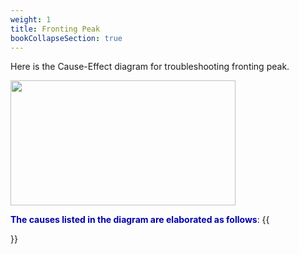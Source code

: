 ```yaml
---
weight: 1
title: Fronting Peak
bookCollapseSection: true
---
```


Here is the Cause-Effect diagram for troubleshooting fronting peak.  

<img width ="360" height= "200" src = "/docs/images/Screenshot 2022-08-26 145055.png" style ="float: middle"/>


**<font color = "#0000a7">The causes listed in the diagram are elaborated as follows</font>**:
{{<section>}}


